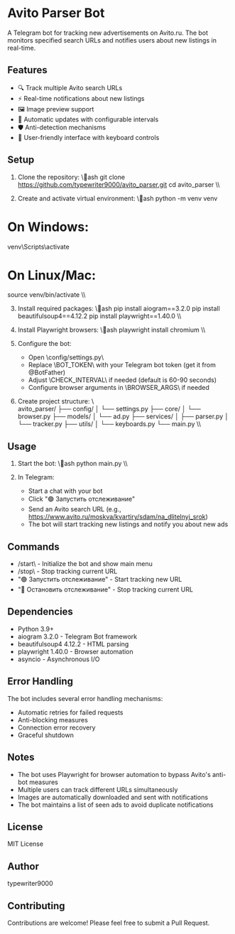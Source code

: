﻿# Avito Parser Bot

A Telegram bot for tracking new advertisements on Avito.ru. The bot monitors specified search URLs and notifies users about new listings in real-time.

## Features

- 🔍 Track multiple Avito search URLs
- ⚡ Real-time notifications about new listings
- 🖼️ Image preview support
- 🔄 Automatic updates with configurable intervals
- 🛡️ Anti-detection mechanisms
- 💬 User-friendly interface with keyboard controls

## Setup

1. Clone the repository:
\\\ash
git clone https://github.com/typewriter9000/avito_parser.git
cd avito_parser
\\\

2. Create and activate virtual environment:
\\\ash
python -m venv venv
# On Windows:
venv\\Scripts\\activate
# On Linux/Mac:
source venv/bin/activate
\\\

3. Install required packages:
\\\ash
pip install aiogram==3.2.0
pip install beautifulsoup4==4.12.2
pip install playwright==1.40.0
\\\

4. Install Playwright browsers:
\\\ash
playwright install chromium
\\\

5. Configure the bot:
   - Open \config/settings.py\
   - Replace \BOT_TOKEN\ with your Telegram bot token (get it from @BotFather)
   - Adjust \CHECK_INTERVAL\ if needed (default is 60-90 seconds)
   - Configure browser arguments in \BROWSER_ARGS\ if needed

6. Create project structure:
\\\
avito_parser/
├── config/
│   └── settings.py
├── core/
│   └── browser.py
├── models/
│   └── ad.py
├── services/
│   ├── parser.py
│   └── tracker.py
├── utils/
│   └── keyboards.py
└── main.py
\\\

## Usage

1. Start the bot:
\\\ash
python main.py
\\\

2. In Telegram:
   - Start a chat with your bot
   - Click "🟢 Запустить отслеживание"
   - Send an Avito search URL (e.g., https://www.avito.ru/moskva/kvartiry/sdam/na_dlitelnyj_srok)
   - The bot will start tracking new listings and notify you about new ads

## Commands

- \/start\ - Initialize the bot and show main menu
- \/stop\ - Stop tracking current URL
- "🟢 Запустить отслеживание" - Start tracking new URL
- "🔴 Остановить отслеживание" - Stop tracking current URL

## Dependencies

- Python 3.9+
- aiogram 3.2.0 - Telegram Bot framework
- beautifulsoup4 4.12.2 - HTML parsing
- playwright 1.40.0 - Browser automation
- asyncio - Asynchronous I/O

## Error Handling

The bot includes several error handling mechanisms:
- Automatic retries for failed requests
- Anti-blocking measures
- Connection error recovery
- Graceful shutdown

## Notes

- The bot uses Playwright for browser automation to bypass Avito's anti-bot measures
- Multiple users can track different URLs simultaneously
- Images are automatically downloaded and sent with notifications
- The bot maintains a list of seen ads to avoid duplicate notifications

## License

MIT License

## Author

typewriter9000

## Contributing

Contributions are welcome! Please feel free to submit a Pull Request.
